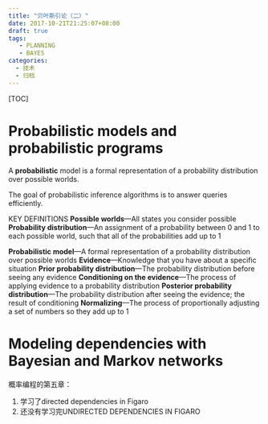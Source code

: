 ```yaml
---
title: "贝叶斯引论（二）"
date: 2017-10-21T21:25:07+08:00
draft: true
tags: 
   - PLANNING
   - BAYES
categories:
  - 技术
  - 归档
---
```


[TOC]

# Probabilistic models and probabilistic programs

A **probabilistic** model is a formal representation of a probability distribution over possible worlds.

The goal of probabilistic inference algorithms is to answer queries efficiently.

KEY DEFINITIONS
**Possible worlds**—All states you consider possible
**Probability distribution**—An assignment of a probability between 0 and 1 to each possible world, such that all of the probabilities add up to 1

**Probabilistic model**—A formal representation of a probability distribution over possible worlds
**Evidence**—Knowledge that you have about a specific situation
**Prior probability distribution**—The probability distribution before seeing any evidence
**Conditioning on the evidence**—The process of applying evidence to a probability distribution
**Posterior probability distribution**—The probability distribution after seeing the evidence; the result of conditioning
**Normalizing**—The process of proportionally adjusting a set of numbers so they add up to 1

# Modeling dependencies with Bayesian and Markov networks

概率编程的第五章：
1. 学习了directed dependencies in Figaro
2. 还没有学习完UNDIRECTED DEPENDENCIES IN FIGARO